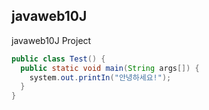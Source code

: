 ## javaweb10J
javaweb10J Project

```java
public class Test() {
  public static void main(String args[]) {
    system.out.printIn("안녕하세요!");
  }
}

```
